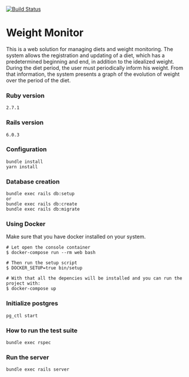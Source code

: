 [![Build Status](https://circleci.com/gh/renatamarques97/weight-monitor.svg?style=svg)](https://app.circleci.com/pipelines/github/renatamarques97/weight-monitor)

# Weight Monitor
This is a web solution for managing diets and
weight monitoring. The system allows the
registration and updating of a diet, which has a predetermined
beginning and end, in addition to the idealized weight.
During the diet period, the user must periodically inform his weight.
From that information, the system presents a graph of the
evolution of weight over the period of the diet.

### Ruby version
```
2.7.1
```

### Rails version
```
6.0.3
```

### Configuration
```shell
bundle install
yarn install
```

### Database creation
```shell
bundle exec rails db:setup
or
bundle exec rails db:create
bundle exec rails db:migrate
```

### Using Docker
Make sure that you have docker installed on your system.

```shell
# Let open the console container
$ docker-compose run --rm web bash

# Then run the setup script
$ DOCKER_SETUP=true bin/setup

# With that all the depencies will be installed and you can run the project with:
$ docker-compose up
```

### Initialize postgres
```shell
pg_ctl start
```

### How to run the test suite
```shell
bundle exec rspec
```

### Run the server
```shell
bundle exec rails server
```

